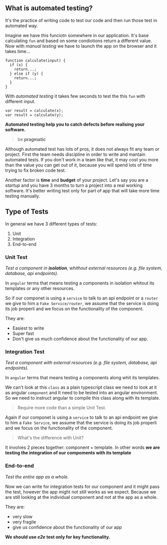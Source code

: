 ## What is automated testing?

It's the practice of writing code to test our code and then run those test in automated way.

Imagine we have this funciotn somewhere in our application. It's base calculating `fun` and based on some condiotions return a different value.
Now with _manual testing_ we have to launch the app on the browser and it takes time...

```
function calculate(input) {
  if (x) {
    return...;
  } else if (y) {
    return...;
  }
}
```

With _automated testing_ it takes few seconds to test the this `fun` with different input.

```
var result = calculate(x);
var result = calculate(y);
```

**Automated testing help you to catch defects before realising your software.**

>be **pragmatic**

Although automated test has lots of pros, it does not always fit any team or project. First the team needs discipline in order to write and mantain automated tests. If you don't work in a team like that, it may cost you more than the value you can get out of it, because you will spend lots of time trying to fix broken code test.

Another factor is **time** and **budget** of your project. Let's say you are a _startup_ and you have 3 months to turn a project into a real working software. It's better writing test only for part of app that will take more time testing manually.



## Type of Tests

In general we have 3 different types of tests:

1. Unit
2. Integration
3. End-to-end

### Unit Test

_Test a component in **isolation**, whithout external resources (e.g. file system, database, api endpoints)._

In `angular` terms that means testing a components in isolation whitout its templates or any other resources.

So if our componet is using a `service` to talk to an api endpoint or a `router`  we give to him a `Fake Service/router`, we assume that the service is doing its job properli and we focus on the functionality of the component.

They are:

- Easiest to write
- Super fast
- Don't give us much confidence about the functionality of our app.

### Integration Test

_Test a component with external resources (e.g. file system, database, api endpoints)._

In `angular` terms that means testing a components along whit its templates.

We can't look at this `class` as a plain typescript class we need to look at it as angular `component` and It need to be tested into an angular environment. So we need to instruct angular to compile this class along with its template.

> Require more code than a simple Unit Test.

Again if our componet is using a `service` to talk to an api endpoint we give to him a `Fake Service`, we assume that the service is doing its job properli and we focus on the functionality of the component.

> What's the difference with Unit?

It involves 2 pieces together: component + template. In other words **we are testing the integration of our compoments with its template**


### End-to-end

_Test the entire app as a whole._

Now we can write for integration tests for our component and it might pass the test, however the app might not still works as we expect. Because we are still looking at the individual component and not at the app as a whole.

They are:

- very slow
- very fragile
- give us confidence about the functionality of our app

**We should use _e2e_ test only for key functionality.**







